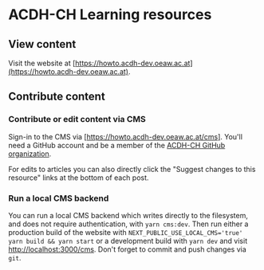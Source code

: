 <!--lint disable first-heading-level-->

# ACDH-CH Learning resources

## View content

Visit the website at
[https://howto.acdh-dev.oeaw.ac.at](https://howto.acdh-dev.oeaw.ac.at).

## Contribute content

### Contribute or edit content via CMS

Sign-in to the CMS via [https://howto.acdh-dev.oeaw.ac.at/cms]. You'll need a
GitHub account and be a member of the
[ACDH-CH GitHub organization](https://github.com/acdh-oeaw/).

For edits to articles you can also directly click the "Suggest changes to this
resource" links at the bottom of each post.

### Run a local CMS backend

You can run a local CMS backend which writes directly to the filesystem, and
does not require authentication, with `yarn cms:dev`. Then run either a
production build of the website with
`NEXT_PUBLIC_USE_LOCAL_CMS='true' yarn build && yarn start` or a development
build with `yarn dev` and visit
[http://localhost:3000/cms](http://localhost:3000/cms). Don't forget to commit
and push changes via `git`.

